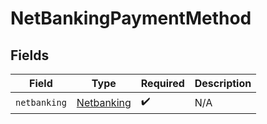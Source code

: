 # NetBankingPaymentMethod


## Fields

| Field                                           | Type                                            | Required                                        | Description                                     |
| ----------------------------------------------- | ----------------------------------------------- | ----------------------------------------------- | ----------------------------------------------- |
| `netbanking`                                    | [Netbanking](../../models/shared/Netbanking.md) | :heavy_check_mark:                              | N/A                                             |